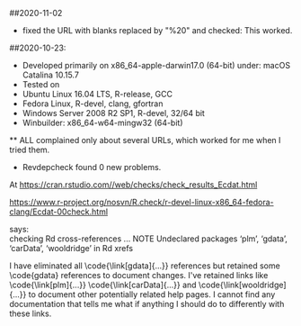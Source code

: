 ##2020-11-02
* fixed the URL with blanks replaced by "\%20" and checked:  This worked.  

##2020-10-23:  
* Developed primarily on x86_64-apple-darwin17.0 (64-bit) under: macOS Catalina 10.15.7
* Tested on 
* Ubuntu Linux 16.04 LTS, R-release, GCC
* Fedora Linux, R-devel, clang, gfortran
*	Windows Server 2008 R2 SP1, R-devel, 32/64 bit
* Winbuilder:  x86_64-w64-mingw32 (64-bit)

** ALL complained only about several URLs, which worked for me when I tried them.  

* Revdepcheck found 0 new problems.  

At
https://cran.rstudio.com//web/checks/check_results_Ecdat.html 

https://www.r-project.org/nosvn/R.check/r-devel-linux-x86_64-fedora-clang/Ecdat-00check.html

says:  
checking Rd cross-references ... NOTE
Undeclared packages ‘plm’, ‘gdata’, ‘carData’, ‘wooldridge’ in Rd xrefs

I have eliminated all \code{\link[gdata]{...}} references but retained some \code{gdata} references to document changes.  I've retained links like \code{\link[plm]{...}} \code{\link[carData]{...}} and \code{\link[wooldridge]{...}} to document other potentially related help pages.  I cannot find any documentation that tells me what if anything I should do to differently with these links.  



